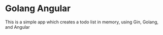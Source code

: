 # Golang Angular

This is a simple app which creates a todo list in memory, using Gin, Golang, and Angular